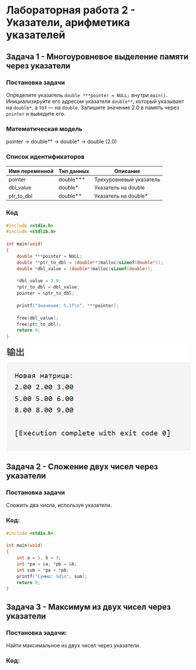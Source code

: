 # Лабораторная работа 2 - Указатели, арифметика указателей

## Задача 1 - Многоуровневое выделение памяти через указатели

### Постановка задачи

Определите указатель `double ***pointer = NULL;` внутри `main()`. Инициализируйте его адресом указателя `double**`, который указывает на `double*`, а тот — на `double`. Запишите значение 2.0 в память через `pointer` и выведите его.

### Математическая модель

pointer → double** → double* → double (2.0)

### Список идентификаторов
| Имя переменной | Тип данных       | Описание                     |
|----------------|------------------|------------------------------|
| pointer        | double***        | Трехуровневый указатель      |
| dbl_value      | double*          | Указатель на double          |
| ptr_to_dbl     | double**         | Указатель на double*         |


### Код 
```c
#include <stdio.h>
#include <stdlib.h>

int main(void)
{
    double ***pointer = NULL;
    double **ptr_to_dbl = (double**)malloc(sizeof(double*));
    double *dbl_value = (double*)malloc(sizeof(double));
    
    *dbl_value = 2.0;
    *ptr_to_dbl = dbl_value;
    pointer = &ptr_to_dbl;
    
    printf("Значение: %.1f\n", ***pointer);
    
    free(dbl_value);
    free(ptr_to_dbl);
    return 0;
}
```

 ![image](https://github.com/Yanxi1214/Programming---c-language/blob/Laboratory-work-2/1.bmp)


 ## Задача 2 - Сложение двух чисел через указатели

### Постановка задачи
Сложить два числа, используя указатели.

### Код:
```c
#include <stdio.h>

int main(void)
{
    int a = 5, b = 3;
    int *pa = &a, *pb = &b;
    int sum = *pa + *pb;
    printf("Сумма: %d\n", sum);
    return 0;
}
```



## Задача 3 - Максимум из двух чисел через указатели
### Постановка задачи:
Найти максимальное из двух чисел через указатели.

### Код:
